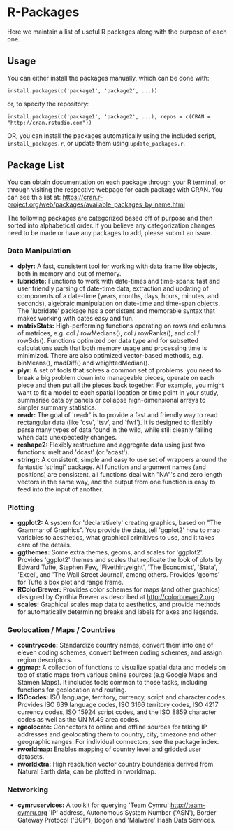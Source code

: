 # R-Packages

Here we maintain a list of useful R packages along with the purpose of each one.  

## Usage

You can either install the packages manually, which can be done with:  

`install.packages(c('package1', 'package2', ...))`

or, to specify the repository:  

`install.packages(c('package1', 'package2', ...), repos = c(CRAN = "http://cran.rstudio.com"))`  

OR, you can install the packages automatically using the included script, `install_packages.r`, or update them using `update_packages.r`.

## Package List  

You can obtain documentation on each package through your R terminal, or through visiting the respective webpage for each package with CRAN. You can see this list at: https://cran.r-project.org/web/packages/available_packages_by_name.html  

The following packages are categorized based off of purpose and then sorted into alphabetical order. If you believe any categorization changes need to be made or have any packages to add, please submit an issue.

### Data Manipulation

 - **dplyr:** A fast, consistent tool for working with data frame like objects, both in memory and out of memory.
 - **lubridate:** Functions to work with date-times and time-spans: fast and user friendly parsing of date-time data, extraction and updating of components of a date-time (years, months, days, hours, minutes, and seconds), algebraic manipulation on date-time and time-span objects. The 'lubridate' package has a consistent and memorable syntax that makes working with dates easy and fun.
 - **matrixStats:** High-performing functions operating on rows and columns of matrices, e.g. col / rowMedians(), col / rowRanks(), and col / rowSds(). Functions optimized per data type and for subsetted calculations such that both memory usage and processing time is minimized. There are also optimized vector-based methods, e.g. binMeans(), madDiff() and weightedMedian().
 - **plyr:** A set of tools that solves a common set of problems: you need to break a big problem down into manageable pieces, operate on each piece and then put all the pieces back together. For example, you might want to fit a model to each spatial location or time point in your study, summarise data by panels or collapse high-dimensional arrays to simpler summary statistics.
 - **readr:** The goal of 'readr' is to provide a fast and friendly way to read rectangular data (like 'csv', 'tsv', and 'fwf'). It is designed to flexibly parse many types of data found in the wild, while still cleanly failing when data unexpectedly changes.
 - **reshape2:** Flexibly restructure and aggregate data using just two functions: melt and 'dcast' (or 'acast').
 - **stringr:** A consistent, simple and easy to use set of wrappers around the fantastic 'stringi' package. All function and argument names (and positions) are consistent, all functions deal with "NA"'s and zero length vectors in the same way, and the output from one function is easy to feed into the input of another.

### Plotting

 - **ggplot2:** A system for 'declaratively' creating graphics, based on "The Grammar of Graphics". You provide the data, tell 'ggplot2' how to map variables to aesthetics, what graphical primitives to use, and it takes care of the details.
 - **ggthemes:** Some extra themes, geoms, and scales for 'ggplot2'. Provides 'ggplot2' themes and scales that replicate the look of plots by Edward Tufte, Stephen Few, 'Fivethirtyeight', 'The Economist', 'Stata', 'Excel', and 'The Wall Street Journal', among others. Provides 'geoms' for Tufte's box plot and range frame.
 - **RColorBrewer:** Provides color schemes for maps (and other graphics) designed by Cynthia Brewer as described at http://colorbrewer2.org
 - **scales:** Graphical scales map data to aesthetics, and provide methods for automatically determining breaks and labels for axes and legends.

### Geolocation / Maps / Countries

 - **countrycode:** Standardize country names, convert them into one of eleven coding schemes, convert between coding schemes, and assign region descriptors.
 - **ggmap:** A collection of functions to visualize spatial data and models on top of static maps from various online sources (e.g Google Maps and Stamen Maps). It includes tools common to those tasks, including functions for geolocation and routing.
 - **ISOcodes:** ISO language, territory, currency, script and character codes. Provides ISO 639 language codes, ISO 3166 territory codes, ISO 4217 currency codes, ISO 15924 script codes, and the ISO 8859 character codes as well as the UN M.49 area codes.
 - **rgeolocate:** Connectors to online and offline sources for taking IP addresses and geolocating them to country, city, timezone and other geographic ranges. For individual connectors, see the package index.
 - **rworldmap:** Enables mapping of country level and gridded user datasets.
 - **rworldxtra:** High resolution vector country boundaries derived from Natural Earth data, can be plotted in rworldmap.

### Networking

 - **cymruservices:** A toolkit for querying 'Team Cymru' <http://team-cymru.org> 'IP' address, Autonomous System Number ('ASN'), Border Gateway Protocol ('BGP'), Bogon and 'Malware' Hash Data Services.
